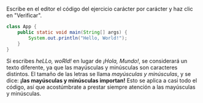 Escribe en el editor el código del ejercicio carácter por carácter y haz clic en "Verificar".

```java
class App {
    public static void main(String[] args) {
        System.out.println("Hello, World!");
    }
}
```

Si escribes *heLLo, woRld!* en lugar de *¡Hola, Mundo!*, se considerará un texto diferente, ya que las mayúsculas y minúsculas son caracteres distintos. El tamaño de las letras se llama *mayúsculas y minúsculas*, y se dice: **¡las mayúsculas y minúsculas importan!** Esto se aplica a casi todo el código, así que acostúmbrate a prestar siempre atención a las mayúsculas y minúsculas.
